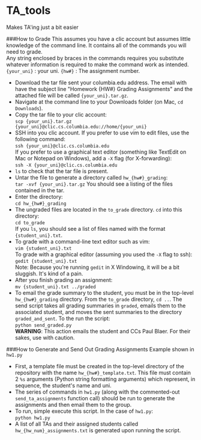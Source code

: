 TA_tools
========

Makes TA'ing just a bit easier

###How to Grade
This assumes you have a clic account but assumes little knowledge of the command line. It contains all of the commands you will need to grade.  
Any string enclosed by braces in the commands requires you substitute whatever information is required to make the command work as intended. `{your_uni}` : your uni. `{hw#}` : The assignment number.

- Download the tar file sent your columbia.edu address. The email with have the subject line "Homework {HW#} Grading Assignments" and the attached file will be called `{your_uni}.tar.gz`.
- Navigate at the command line to your Downloads folder (on Mac, `cd Downloads`).
- Copy the tar file to your clic account:  
`scp {your_uni}.tar.gz {your_uni}@clic.cs.columbia.edu://home/{your_uni}`
- SSH into you clic account. If you prefer to use vim to edit files, use the following command:  
`ssh {your_uni}@clic.cs.columbia.edu`  
If you prefer to use a graphical text editor (something like TextEdit on Mac or Notepad on Windows), add a `-X` flag (for X-forwarding):  
`ssh -X {your_uni}@clic.cs.columbia.edu`
- `ls` to check that the tar file is present.
- Untar the file to generate a directory called `hw_{hw#}_grading`:  
`tar -xvf {your_uni}.tar.gz`
You should see a listing of the files contained in the tar.
- Enter the directory:  
`cd hw_{hw#}_grading`
- The ungraded files are located in the `to_grade` directory. `cd` into this directory:  
`cd to_grade`  
If you `ls`, you should see a list of files named with the format `{student_uni}.txt`.
- To grade with a command-line text editor such as vim:  
`vim {student_uni}.txt`  
To grade with a graphical editor (assuming you used the `-X` flag to ssh):  
`gedit {student_uni}.txt`  
Note: Because you're running `gedit` in X Windowing, it will be a bit sluggish. It's kind of a pain.
- After you finish grading an assignment:  
`mv {student_uni}.txt ../graded`
- To email the grade summary to the student, you must be in the top-level `hw_{hw#}_grading` directory. From the `to_grade` directory, `cd ..`. The send script takes all grading summaries in `graded`, emails them to the associated student, and moves the sent summaries to the directory `graded_and_sent`. To the run the script:  
`python send_graded.py`  
__WARNING__: This action emails the student and CCs Paul Blaer. For their sakes, use with caution.


###How to Generate and Send Out Grading Assignments
Example shown in `hw1.py`
- First, a template file must be created in the top-level directory of the repository with the name `hw_{hw#}_template.txt`. This file must contain 2 `%s` arguments (Python string formatting arguments) which represent, in sequence, the student's name and uni.
- The series of commands in `hw1.py` (along with the commented-out `send_ta_assignments` function call) should be run to generate the assignments and then email them to the group.
- To run, simple execute this script. In the case of `hw1.py`:  
`python hw1.py`
- A list of all TAs and their assigned students called `hw_{hw_num}_assignments.txt` is generated upon running the script.
